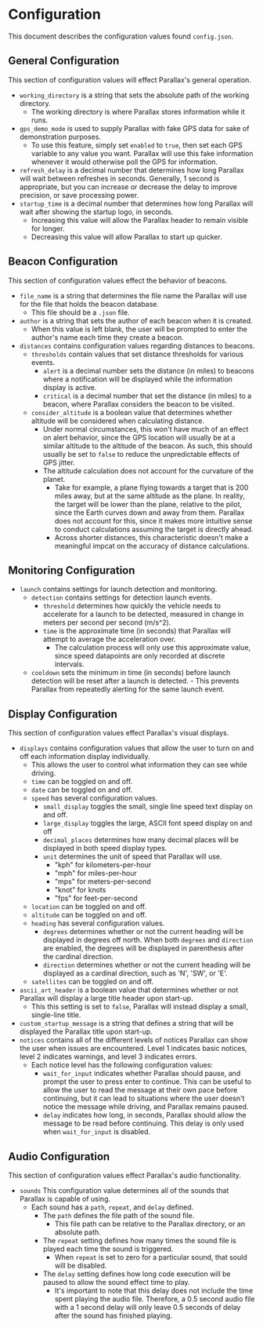 # Configuration

This document describes the configuration values found `config.json`.


## General Configuration

This section of configuration values will effect Parallax's general operation.

- `working_directory` is a string that sets the absolute path of the working directory.
    - The working directory is where Parallax stores information while it runs.
- `gps_demo_mode` is used to supply Parallax with fake GPS data for sake of demonstration purposes.
    - To use this feature, simply set `enabled` to `true`, then set each GPS variable to any value you want. Parallax will use this fake information whenever it would otherwise poll the GPS for information.
- `refresh_delay` is a decimal number that determines how long Parallax will wait between refreshes in seconds. Generally, 1 second is appropriate, but you can increase or decrease the delay to improve precision, or save processing power.
- `startup_time` is a decimal number that determines how long Parallax will wait after showing the startup logo, in seconds.
    - Increasing this value will allow the Parallax header to remain visible for longer.
    - Decreasing this value will allow Parallax to start up quicker.


## Beacon Configuration

This section of configuration values effect the behavior of beacons.

- `file_name` is a string that determines the file name the Parallax will use for the file that holds the beacon database.
    - This file should be a `.json` file.
- `author` is a string that sets the author of each beacon when it is created.
    - When this value is left blank, the user will be prompted to enter the author's name each time they create a beacon.
- `distances` contains configuration values regarding distances to beacons.
    - `thresholds` contain values that set distance thresholds for various events.
        - `alert` is a decimal number sets the distance (in miles) to beacons where a notification will be displayed while the information display is active.
        - `critical` is a decimal number that set the distance (in miles) to a beacon, where Parallax considers the beacon to be visited.
    - `consider_altitude` is a boolean value that determines whether altitude will be considered when calculating distance.
        - Under normal circumstances, this won't have much of an effect on alert behavior, since the GPS location will usually be at a similar altitude to the altitude of the beacon. As such, this should usually be set to `false` to reduce the unpredictable effects of GPS jitter.
        - The altitude calculation does not account for the curvature of the planet.
            - Take for example, a plane flying towards a target that is 200 miles away, but at the same altitude as the plane. In reality, the target will be lower than the plane, relative to the pilot, since the Earth curves down and away from them. Parallax does not account for this, since it makes more intuitive sense to conduct calculations assuming the target is directly ahead.
            - Across shorter distances, this characteristic doesn't make a meaningful impcat on the accuracy of distance calculations.

## Monitoring Configuration

- `launch` contains settings for launch detection and monitoring.
    - `detection` contains settings for detection launch events.
        - `threshold` determines how quickly the vehicle needs to accelerate for a launch to be detected, measured in change in meters per second per second (m/s^2).
        - `time` is the approximate time (in seconds) that Parallax will attempt to average the acceleration over.
            - The calculation process will only use this approximate value, since speed datapoints are only recorded at discrete intervals.
	- `cooldown` sets the minimum in time (in seconds) before launch detection will be reset after a launch is detected.
            - This prevents Parallax from repeatedly alerting for the same launch event.

## Display Configuration

This section of configuration values effect Parallax's visual displays.

- `displays` contains configuration values that allow the user to turn on and off each information display individually.
    - This allows the user to control what information they can see while driving.
    - `time` can be toggled on and off.
    - `date` can be toggled on and off.
    - `speed` has several configuration values.
        - `small_display` toggles the small, single line speed text display on and off.
        - `large_display` toggles the large, ASCII font speed display on and off
        - `decimal_places` determines how many decimal places will be displayed in both speed display types.
        - `unit` determines the unit of speed that Parallax will use.
            - "kph" for kilometers-per-hour
            - "mph" for miles-per-hour
            - "mps" for meters-per-second
            - "knot" for knots
            - "fps" for feet-per-second
    - `location` can be toggled on and off.
    - `altitude` can be toggled on and off.
    - `heading` has several configuration values.
        - `degrees` determines whether or not the current heading will be displayed in degrees off north. When both `degrees` and `direction` are enabled, the degrees will be displayed in parenthesis after the cardinal direction.
        - `direction` determines whether or not the current heading will be displayed as a cardinal direction, such as 'N', 'SW', or 'E'.
    - `satellites` can be toggled on and off.
- `ascii_art_header` is a boolean value that determines whether or not Parallax will display a large title header upon start-up.
    - This this setting is set to `false`, Parallax will instead display a small, single-line title.
- `custom_startup_message` is a string that defines a string that will be displayed the Parallax title upon start-up.
- `notices` contains all of the different levels of notices Parallax can show the user when issues are encountered. Level 1 indicates basic notices, level 2 indicates warnings, and level 3 indicates errors.
    - Each notice level has the following configuration values:
        - `wait_for_input` indicates whether Parallax should pause, and prompt the user to press enter to continue. This can be useful to allow the user to read the message at their own pace before continuing, but it can lead to situations where the user doesn't notice the message while driving, and Parallax remains paused.
        - `delay` indicates how long, in seconds, Parallax should allow the message to be read before continuing. This delay is only used when `wait_for_input` is disabled.


## Audio Configuration

This section of configuration values effect Parallax's audio functionality.

- `sounds`
    This configuration value determines all of the sounds that Parallax is capable of using.
    - Each sound has a `path`, `repeat`, and `delay` defined.
        - The `path` defines the file path of the sound file.
            - This file path can be relative to the Parallax directory, or an absolute path.
        - The `repeat` setting defines how many times the sound file is played each time the sound is triggered.
            - When `repeat` is set to zero for a particular sound, that sould will be disabled.
        - The `delay` setting defines how long code execution will be paused to allow the sound effect time to play.
            - It's important to note that this delay does not include the time spent playing the audio file. Therefore, a 0.5 second audio file with a 1 second delay will only leave 0.5 seconds of delay after the sound has finished playing.
